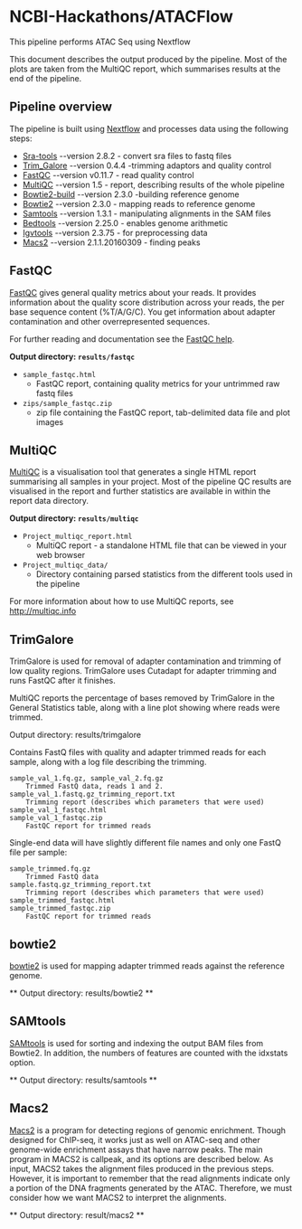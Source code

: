 # NCBI-Hackathons/ATACFlow
This pipeline performs ATAC Seq using Nextflow

This document describes the output produced by the pipeline. Most of the plots are taken from the MultiQC report, which summarises results at the end of the pipeline.

## Pipeline overview
The pipeline is built using [Nextflow](https://www.nextflow.io/)
and processes data using the following steps:

* [Sra-tools](#sra-tools) --version 2.8.2 - convert sra files to fastq files
* [Trim_Galore](#trim_galore) --version 0.4.4 -trimming adaptors and quality control
* [FastQC](#fastqc) --version v0.11.7 - read quality control
* [MultiQC](#multiqc) --version 1.5 - report, describing results of the whole pipeline
* [Bowtie2-build](#bowtie2-build) --version 2.3.0 -building reference genome
* [Bowtie2](#bowtie2) --version 2.3.0 - mapping reads to reference genome
* [Samtools](#samtools) --version 1.3.1 - manipulating alignments in the SAM files
* [Bedtools](#bedtools) --version 2.25.0 - enables genome arithmetic
* [Igvtools](#igvtools) --version 2.3.75 - for preprocessing data
* [Macs2](#macs2) --version 2.1.1.20160309 - finding peaks

## FastQC
[FastQC](http://www.bioinformatics.babraham.ac.uk/projects/fastqc/) gives general quality metrics about your reads. It provides information about the quality score distribution across your reads, the per base sequence content (%T/A/G/C). You get information about adapter contamination and other overrepresented sequences.

For further reading and documentation see the [FastQC help](http://www.bioinformatics.babraham.ac.uk/projects/fastqc/Help/).

**Output directory: `results/fastqc`**

* `sample_fastqc.html`
  * FastQC report, containing quality metrics for your untrimmed raw fastq files
* `zips/sample_fastqc.zip`
  * zip file containing the FastQC report, tab-delimited data file and plot images

## MultiQC
[MultiQC](http://multiqc.info) is a visualisation tool that generates a single HTML report summarising all samples in your project. Most of the pipeline QC results are visualised in the report and further statistics are available in within the report data directory.

**Output directory: `results/multiqc`**

* `Project_multiqc_report.html`
  * MultiQC report - a standalone HTML file that can be viewed in your web browser
* `Project_multiqc_data/`
  * Directory containing parsed statistics from the different tools used in the pipeline

For more information about how to use MultiQC reports, see http://multiqc.info


## TrimGalore

TrimGalore is used for removal of adapter contamination and trimming of low quality regions. TrimGalore uses Cutadapt for adapter trimming and runs FastQC after it finishes.

MultiQC reports the percentage of bases removed by TrimGalore in the General Statistics table, along with a line plot showing where reads were trimmed.

Output directory: results/trimgalore

Contains FastQ files with quality and adapter trimmed reads for each sample, along with a log file describing the trimming.

    sample_val_1.fq.gz, sample_val_2.fq.gz
        Trimmed FastQ data, reads 1 and 2.
    sample_val_1.fastq.gz_trimming_report.txt
        Trimming report (describes which parameters that were used)
    sample_val_1_fastqc.html
    sample_val_1_fastqc.zip
        FastQC report for trimmed reads

Single-end data will have slightly different file names and only one FastQ file per sample:

    sample_trimmed.fq.gz
        Trimmed FastQ data
    sample.fastq.gz_trimming_report.txt
        Trimming report (describes which parameters that were used)
    sample_trimmed_fastqc.html
    sample_trimmed_fastqc.zip
        FastQC report for trimmed reads


## bowtie2
[bowtie2](http://bowtie-bio.sf.net/bowtie2) is used for mapping adapter trimmed reads against the reference genome.

** Output directory: results/bowtie2 **

## SAMtools

[SAMtools](https://github.com/samtools/samtools) is used for sorting and indexing the output BAM files from Bowtie2. In addition, the numbers of features are counted with the idxstats option.

** Output directory: results/samtools **

## Macs2
[Macs2](https://github.com/taoliu/MACS) is a program for detecting regions of genomic enrichment. Though designed for ChIP-seq, it works just as well on ATAC-seq and other genome-wide enrichment assays that have narrow peaks. The main program in MACS2 is callpeak, and its options are described below.
As input, MACS2 takes the alignment files produced in the previous steps. However, it is important to remember that the read alignments indicate only a portion of the DNA fragments generated by the ATAC. Therefore, we must consider how we want MACS2 to interpret the alignments.

** Output directory: result/macs2 ** 

